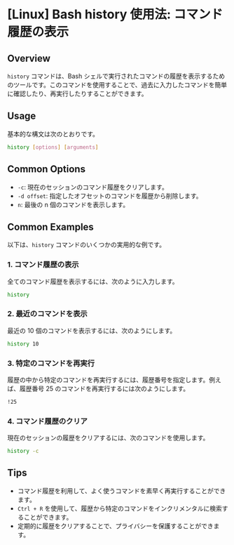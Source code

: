 # [Linux] Bash history 使用法: コマンド履歴の表示

## Overview
`history` コマンドは、Bash シェルで実行されたコマンドの履歴を表示するためのツールです。このコマンドを使用することで、過去に入力したコマンドを簡単に確認したり、再実行したりすることができます。

## Usage
基本的な構文は次のとおりです。

```bash
history [options] [arguments]
```

## Common Options
- `-c`: 現在のセッションのコマンド履歴をクリアします。
- `-d offset`: 指定したオフセットのコマンドを履歴から削除します。
- `n`: 最後の n 個のコマンドを表示します。

## Common Examples
以下は、`history` コマンドのいくつかの実用的な例です。

### 1. コマンド履歴の表示
全てのコマンド履歴を表示するには、次のように入力します。

```bash
history
```

### 2. 最近のコマンドを表示
最近の 10 個のコマンドを表示するには、次のようにします。

```bash
history 10
```

### 3. 特定のコマンドを再実行
履歴の中から特定のコマンドを再実行するには、履歴番号を指定します。例えば、履歴番号 25 のコマンドを再実行するには次のようにします。

```bash
!25
```

### 4. コマンド履歴のクリア
現在のセッションの履歴をクリアするには、次のコマンドを使用します。

```bash
history -c
```

## Tips
- コマンド履歴を利用して、よく使うコマンドを素早く再実行することができます。
- `Ctrl + R` を使用して、履歴から特定のコマンドをインクリメンタルに検索することができます。
- 定期的に履歴をクリアすることで、プライバシーを保護することができます。